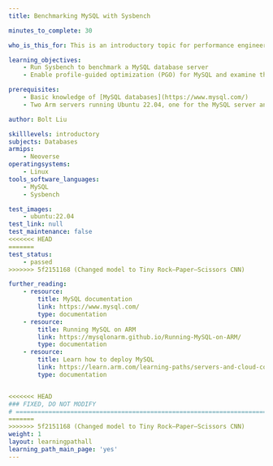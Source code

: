 ```yaml
---
title: Benchmarking MySQL with Sysbench

minutes_to_complete: 30

who_is_this_for: This is an introductory topic for performance engineers who want to benchmark MySQL using Sysbench and optimize performance on Arm Linux systems.

learning_objectives:
    - Run Sysbench to benchmark a MySQL database server
    - Enable profile-guided optimization (PGO) for MySQL and examine the performance improvements

prerequisites:
    - Basic knowledge of [MySQL databases](https://www.mysql.com/)
    - Two Arm servers running Ubuntu 22.04, one for the MySQL server and the other for the Sysbench client

author: Bolt Liu

skilllevels: introductory
subjects: Databases
armips:
    - Neoverse
operatingsystems:
    - Linux
tools_software_languages:
    - MySQL
    - Sysbench

test_images:
    - ubuntu:22.04
test_link: null
test_maintenance: false
<<<<<<< HEAD
=======
test_status:
    - passed
>>>>>>> 5f2151168 (Changed model to Tiny Rock–Paper–Scissors CNN)

further_reading:
    - resource:
        title: MySQL documentation
        link: https://www.mysql.com/
        type: documentation
    - resource:
        title: Running MySQL on ARM
        link: https://mysqlonarm.github.io/Running-MySQL-on-ARM/
        type: documentation
    - resource:
        title: Learn how to deploy MySQL
        link: https://learn.arm.com/learning-paths/servers-and-cloud-computing/mysql/
        type: documentation


<<<<<<< HEAD
### FIXED, DO NOT MODIFY
# ================================================================================
=======
>>>>>>> 5f2151168 (Changed model to Tiny Rock–Paper–Scissors CNN)
weight: 1
layout: learningpathall
learning_path_main_page: 'yes'
---
```

